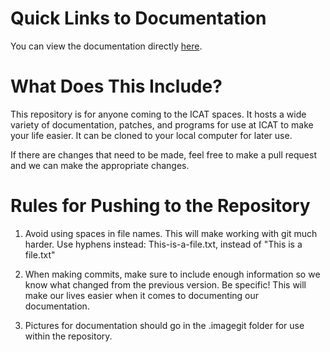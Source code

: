 # Quick Links to Documentation

You can view the documentation directly [here](https://github.com/icatimmersive/ICAT-Documentation/blob/main/Master-Technical-Use-Guide.org).

# What Does This Include?

This repository is for anyone coming to the ICAT spaces. It hosts a wide variety of documentation, patches, and programs for use at ICAT to make your life easier. It can be cloned to your local computer for later use.

If there are changes that need to be made, feel free to make a pull request and we can make the appropriate changes.

# Rules for Pushing to the Repository

1. Avoid using spaces in file names. This will make working with git much harder. Use hyphens instead: This-is-a-file.txt, instead of "This is a file.txt"

2. When making commits, make sure to include enough information so we know what changed from the previous version. Be specific! This will make our lives easier when it comes to documenting our documentation.

3. Pictures for documentation should go in the .imagegit folder for use within the repository.

<!-- # Credits -->

<!-- Include names and/or email addresses here if people feel comfortable doing that. -->
